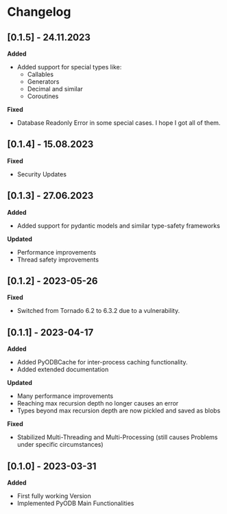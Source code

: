 # Changelog

## [0.1.5] - 24.11.2023

**Added**

- Added support for special types like:
  - Callables
  - Generators
  - Decimal and similar
  - Coroutines

**Fixed**

- Database Readonly Error in some special cases. I hope I got all of them.

## [0.1.4] - 15.08.2023

**Fixed**

- Security Updates

## [0.1.3] - 27.06.2023

**Added**

- Added support for pydantic models and similar type-safety frameworks

**Updated**

- Performance improvements
- Thread safety improvements

## [0.1.2] - 2023-05-26

**Fixed**

- Switched from Tornado 6.2 to 6.3.2 due to a vulnerability.

## [0.1.1] - 2023-04-17

**Added**

- Added PyODBCache for inter-process caching functionality.
- Added extended documentation

**Updated**

- Many performance improvements
- Reaching max recursion depth no longer causes an error
- Types beyond max recursion depth are now pickled and saved as blobs

**Fixed**

- Stabilized Multi-Threading and Multi-Processing
  (still causes Problems under specific circumstances)

## [0.1.0] - 2023-03-31

**Added**

- First fully working Version
- Implemented PyODB Main Functionalities
